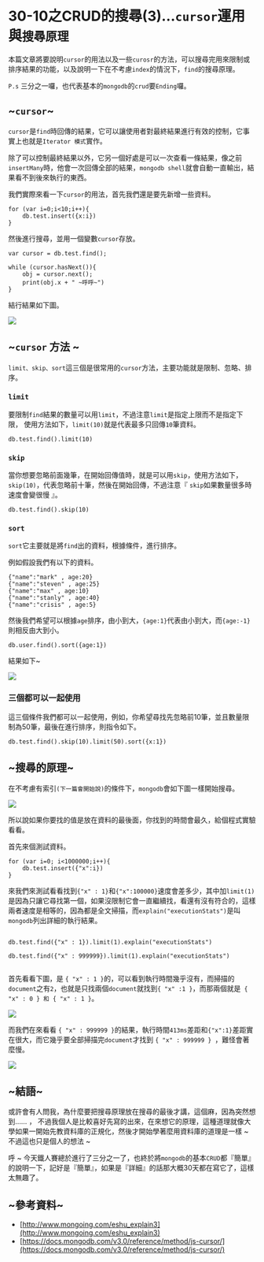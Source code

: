 # 30-10之CRUD的搜尋(3)…`cursor`運用與`搜尋原理`

本篇文章將要說明`cursor`的用法以及一些`curosr`的方法，可以搜尋完用來限制或排序結果的功能，以及說明一下在不考慮`index`的情況下，`find`的搜尋原理。

`P.s` 三分之一囉，也代表基本的`mongodb`的`crud`要`Ending`囉。

## ~`cursor`~
`cursor`是`find`時回傳的結果，它可以讓使用者對最終結果進行有效的控制，它事實上也就是`Iterator 模式`實作。

除了可以控制最終結果以外，它另一個好處是可以一次查看一條結果，像之前`insertMany`時，他會一次回傳全部的結果，`mongodb shell`就會自動一直輸出，結果看不到後來執行的東西。

我們實際來看一下`cursor`的用法，首先我們還是要先新增一些資料。

```
for (var i=0;i<10;i++){
	db.test.insert({x:i})
}

```

然後進行搜尋，並用一個變數`cursor`存放。

```
var cursor = db.test.find();

while (cursor.hasNext()){
	obj = cursor.next();
	print(obj.x + " ~呼呼~")
}

```

結行結果如下圖。

![](http://yixiang8780.com/outImg/20161208-1.png)


## ~`cursor` 方法 ~ 

`limit、skip、sort`這三個是很常用的`cursor`方法，主要功能就是限制、忽略、排序。

### `limit`
要限制`find`結果的數量可以用`limit`，不過注意`limit`是指定上限而不是指定下限，
使用方法如下，`limit(10)`就是代表最多只回傳`10`筆資料。

```
db.test.find().limit(10)

```
### `skip`
當你想要忽略前面幾筆，在開始回傳值時，就是可以用`skip`，使用方法如下，`skip(10)`，代表忽略前十筆，然後在開始回傳，不過注意『 `skip`如果數量很多時速度會變很慢 』。

```
db.test.find().skip(10)

```

### `sort`
`sort`它主要就是將`find`出的資料，根據條件，進行排序。

例如假設我們有以下的資料。

```
{"name":"mark" , age:20}
{"name":"steven" , age:25}
{"name":"max" , age:10}
{"name":"stanly" , age:40}
{"name":"crisis" , age:5}

```
然後我們希望可以根據`age`排序，由小到大，`{age:1}`代表由小到大，而`{age:-1}`則相反由大到小。

```
db.user.find().sort({age:1})

```
結果如下~

![](http://yixiang8780.com/outImg/20161208-2.png)


### 三個都可以一起使用
這三個條件我們都可以一起使用，例如，你希望尋找先忽略前10筆，並且數量限制為50筆，最後在進行排序，則指令如下。

```
db.test.find().skip(10).limit(50).sort({x:1})

```

## ~搜尋的原理~
在不考慮有索引`(下一篇會開始說)`的條件下，`mongodb`會如下圖一樣開始搜尋。

![](http://yixiang8780.com/outImg/20161208-4.png)

所以說如果你要找的值是放在資料的最後面，你找到的時間會最久，給個程式實驗看看。

首先來個測試資料。

```
for (var i=0; i<1000000;i++){
	db.test.insert({"x":i})
}

```
來我們來測試看看找到`{"x" : 1}`和`{"x":100000}`速度會差多少，其中加`limit(1)`是因為只讓它尋找第一個，如果沒限制它會一直繼續找，看還有沒有符合的，這樣兩者速度是相等的，因為都是全文掃描，而`explain("executionStats")`是叫`mongodb`列出詳細的執行結果。

```

db.test.find({"x" : 1}).limit(1).explain("executionStats")

db.test.find({"x" : 999999}).limit(1).explain("executionStats")


```

首先看看下圖，是 `{ "x" : 1 }`的，可以看到執行時間幾乎沒有，而掃描的`document`之有`2`，也就是只找兩個`document`就找到`{ "x" :1 }`，而那兩個就是` { "x" : 0 } 和 { "x" : 1 }`。

![](http://yixiang8780.com/outImg/20161208-5.png)

而我們在來看看 `{ "x" : 999999 }`的結果，執行時間`413ms`差距和`{"x":1}`差距實在很大，而它幾乎要全部掃描完`document`才找到 `{ "x" : 999999 } `，難怪會著麼慢。

![](http://yixiang8780.com/outImg/20161208-6.png)

## ~結語~
或許會有人問我，為什麼要把搜尋原理放在搜尋的最後才講，這個麻，因為突然想到…… ， 不過我個人是比較喜好先寫的出來，在來想它的原理，這種道理就像大學如果一開始先教資料庫的正規化，然後才開始學著麼用資料庫的道理是一樣 ~ 不過這也只是個人的想法 ~  

呼 ~ 今天鐵人賽總於進行了三分之一了，也終於將`mongodb`的基本`CRUD`都『簡單』的說明一下，記好是『簡單』，如果是『詳細』的話那大概30天都在寫它了，這樣太無趣了。

## ~參考資料~
* [http://www.mongoing.com/eshu_explain3](http://www.mongoing.com/eshu_explain3)
* [https://docs.mongodb.com/v3.0/reference/method/js-cursor/](https://docs.mongodb.com/v3.0/reference/method/js-cursor/)
